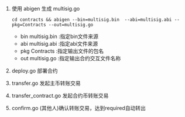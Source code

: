1.  使用 abigen 生成 multisig.go

    ```
    cd contracts && abigen --bin=multisig.bin  --abi=multisig.abi --pkg=Contracts --out=multisig.go
    ```
    - bin multisig.bin :指定bin文件来源
    - abi multisig.abi :指定abi文件来源
    - pkg Contracts    :指定输出文件的包名
    - out multisig.go  :指定输出合约交互文件名称

2.  deploy.go 部署合约

3.  transfer.go 发起主币转账交易

4.  transfer_contract.go 发起合约币转账交易

5.  confirm.go (其他人)确认转账交易，达到required自动转出

